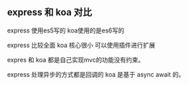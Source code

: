 ## express 和 koa 对比
express 使用es5写的
koa使用的是es6写的

express 比较全面
koa 核心很小 可以使用插件进行扩展

expres 和 koa 都是自己实现mvc的功能没有约束。

express 处理异步的方式都是回调的 koa 是基于 async await 的。


